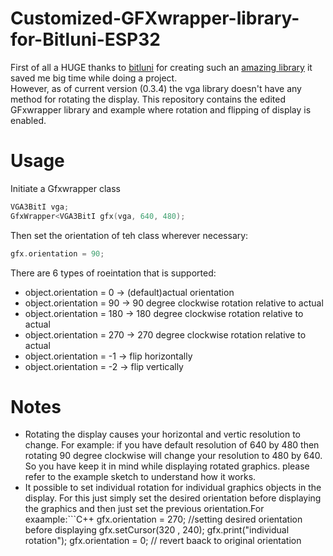 # Customized-GFXwrapper-library-for-Bitluni-ESP32
First of all a HUGE thanks to [bitluni](https://github.com/bitluni) for creating such an [amazing library](https://github.com/bitluni/ESP32Lib) it saved me big time while doing a project.<br>
However, as of current version (0.3.4) the vga library doesn't have any method for rotating the display. This repository contains the edited GFxwrapper library and example where rotation and flipping of display is enabled.<br>
# Usage
Initiate a Gfxwrapper class  <br>
```C++
VGA3BitI vga;
GfxWrapper<VGA3BitI gfx(vga, 640, 480);
```
Then set the orientation of teh class wherever necessary:<br>
```C++
gfx.orientation = 90;
```
There are 6 types of roeintation that is supported:<br>
* object.orientation = 0    -> (default)actual orientation 
* object.orientation = 90   -> 90 degree clockwise rotation relative to actual
* object.orientation = 180  -> 180 degree clockwise rotation relative to actual
* object.orientation = 270  -> 270 degree clockwise rotation relative to actual
* object.orientation = -1   -> flip horizontally
* object.orientation = -2   -> flip vertically
# Notes
* Rotating the display causes your horizontal and vertic resolution to change. For example: if you have default resolution of 640 by 480 then rotating 90 degree clockwise will change your resolution to 480 by 640. So you have keep it in mind while displaying rotated graphics. please refer to the example sketch to understand how it works. 
* It possible to set individual rotation for individual graphics objects in the display. For this just simply set the desired orientation before displaying the graphics and then just set the previous orientation.For exaample:```C++
gfx.orientation = 270; //setting desired orientation before displaying
gfx.setCursor(320 , 240);
gfx.print("individual rotation");
gfx.orientation = 0; // revert baack to original orientation
```
